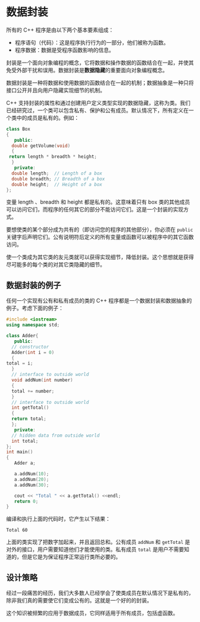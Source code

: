 # 数据封装

所有的 C++ 程序是由以下两个基本要素组成：

- 程序语句（代码）：这是程序执行行为的一部分，他们被称为函数。　　　　
- 程序数据：数据是受程序函数影响的信息。

封装是一个面向对象编程的概念，它将数据和操作数据的函数结合在一起，并使其免受外部干扰和误用。数据封装是**数据隐藏**的重要面向对象编程概念。

数据封装是一种将数据和使用数据的函数结合在一起的机制；数据抽象是一种只将接口公开并且向用户隐藏实现细节的机制。

C++ 支持封装的属性和通过创建用户定义类型实现的数据隐藏，这称为类。我们已经研究过，一个类可以包含私有、保护和公有成员。默认情况下，所有定义在一个类中的成员是私有的。例如：

```c++
class Box
{
   public:
  double getVolume(void)
  {
 return length * breadth * height;
  }
   private:
  double length;  // Length of a box
  double breadth; // Breadth of a box
  double height;  // Height of a box
};
```

变量 length 、breadth 和 height 都是私有的。这意味着只有 box 类的其他成员可以访问它们，而程序的任何其它的部分不能访问它们。这是一个封装的实现方式。　　　　

要想使类的某个部分成为共有的（即访问您的程序的其他部分），你必须在 `public` 关键字后声明它们。公有说明符后定义的所有变量或函数可以被程序中的其它函数访问。　　　　

使一个类成为其它类的友元类就可以获得实现细节，降低封装。这个思想就是获得尽可能多的每个类的对其它类隐藏的细节。

## 数据封装的例子

任何一个实现有公有和私有成员的类的 C++ 程序都是一个数据封装和数据抽象的例子。考虑下面的例子：

```c++
#include <iostream>
using namespace std;

class Adder{
   public:
  // constructor
  Adder(int i = 0)
  {
total = i;
  }
  // interface to outside world
  void addNum(int number)
  {
  total += number;
  }
  // interface to outside world
  int getTotal()
  {
  return total;
  };
   private:
  // hidden data from outside world
  int total;
};
int main()
{
   Adder a;

   a.addNum(10);
   a.addNum(20);
   a.addNum(30);

   cout << "Total " << a.getTotal() <<endl;
   return 0;
}
```

编译和执行上面的代码时，它产生以下结果：

```
Total 60
```

上面的类实现了把数字加起来，并且返回总和。公有成员 `addNum` 和 `getTotal` 是对外的接口，用户需要知道他们才能使用的类。私有成员 `total` 是用户不需要知道的，但是它是为保证程序正常运行类所必要的。

## 设计策略

经过一段痛苦的经历，我们大多数人已经学会了使类成员在默认情况下是私有的，除非我们真的需要使它们变成公有的。这就是一个好的的封装。　　　　

这个知识被频繁的应用于数据成员，它同样适用于所有成员，包括虚函数。